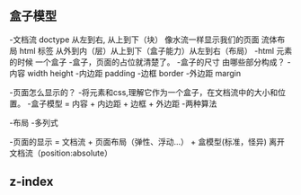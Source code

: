 ## 盒子模型

-文档流
doctype
从左到右, 从上到下（块）  像水流一样显示我们的页面  流体布局
html 标签 从外到内（层）从上到下（盒子能力）从左到右（布局）
-html 元素的时候 一个盒子 
-盒子，页面的占位就清楚了。
    -盒子的尺寸 由哪些部分构成？
        -内容  width height
        -内边距 padding
        -边框 border
        -外边距 margin

-页面怎么显示的？
    -将元素和css,理解它作为一个盒子，在文档流中的大小和位置。
    -盒子模型 = 内容 + 内边距 + 边框 + 外边距
        -两种算法

-布局
    -多列式

-页面的显示 = 文档流 + 页面布局（弹性、浮动...） + 盒模型(标准，怪异)
    离开文档流（position:absolute）


## z-index